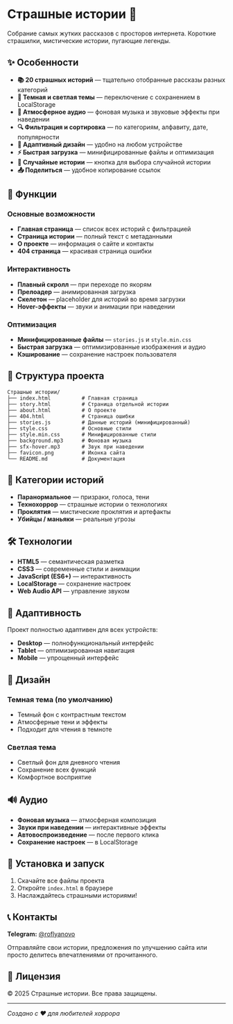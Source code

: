 # Страшные истории 👻

Собрание самых жутких рассказов с просторов интернета. Короткие страшилки, мистические истории, пугающие легенды.

## ✨ Особенности

- **📚 20 страшных историй** — тщательно отобранные рассказы разных категорий
- **🎨 Темная и светлая темы** — переключение с сохранением в LocalStorage
- **🎵 Атмосферное аудио** — фоновая музыка и звуковые эффекты при наведении
- **🔍 Фильтрация и сортировка** — по категориям, алфавиту, дате, популярности
- **📱 Адаптивный дизайн** — удобно на любом устройстве
- **⚡ Быстрая загрузка** — минифицированные файлы и оптимизация
- **🎲 Случайные истории** — кнопка для выбора случайной истории
- **📤 Поделиться** — удобное копирование ссылок

## 🚀 Функции

### Основные возможности
- **Главная страница** — список всех историй с фильтрацией
- **Страница истории** — полный текст с метаданными
- **О проекте** — информация о сайте и контакты
- **404 страница** — красивая страница ошибки

### Интерактивность
- **Плавный скролл** — при переходе по якорям
- **Прелоадер** — анимированная загрузка
- **Скелетон** — placeholder для историй во время загрузки
- **Hover-эффекты** — звуки и анимации при наведении

### Оптимизация
- **Минифицированные файлы** — `stories.js` и `style.min.css`
- **Быстрая загрузка** — оптимизированные изображения и аудио
- **Кэширование** — сохранение настроек пользователя

## 📁 Структура проекта

```
Страшные истории/
├── index.html          # Главная страница
├── story.html          # Страница отдельной истории
├── about.html          # О проекте
├── 404.html            # Страница ошибки
├── stories.js          # Данные историй (минифицированный)
├── style.css           # Основные стили
├── style.min.css       # Минифицированные стили
├── background.mp3      # Фоновая музыка
├── sfx-hover.mp3       # Звук при наведении
├── favicon.png         # Иконка сайта
└── README.md           # Документация
```

## 🎯 Категории историй

- **Паранормальное** — призраки, голоса, тени
- **Технохоррор** — страшные истории о технологиях
- **Проклятия** — мистические проклятия и артефакты
- **Убийцы / маньяки** — реальные угрозы

## 🛠️ Технологии

- **HTML5** — семантическая разметка
- **CSS3** — современные стили и анимации
- **JavaScript (ES6+)** — интерактивность
- **LocalStorage** — сохранение настроек
- **Web Audio API** — управление звуком

## 📱 Адаптивность

Проект полностью адаптивен для всех устройств:
- **Desktop** — полнофункциональный интерфейс
- **Tablet** — оптимизированная навигация
- **Mobile** — упрощенный интерфейс

## 🎨 Дизайн

### Темная тема (по умолчанию)
- Темный фон с контрастным текстом
- Атмосферные тени и эффекты
- Подходит для чтения в темноте

### Светлая тема
- Светлый фон для дневного чтения
- Сохранение всех функций
- Комфортное восприятие

## 🔊 Аудио

- **Фоновая музыка** — атмосферная композиция
- **Звуки при наведении** — интерактивные эффекты
- **Автовоспроизведение** — после первого клика
- **Сохранение настроек** — в LocalStorage

## 🔧 Установка и запуск

1. Скачайте все файлы проекта
2. Откройте `index.html` в браузере
3. Наслаждайтесь страшными историями!

## 📞 Контакты

**Telegram:** [@roflyanovo](https://t.me/roflyanovo)

Отправляйте свои истории, предложения по улучшению сайта или просто делитесь впечатлениями от прочитанного.

## 📄 Лицензия

© 2025 Страшные истории. Все права защищены.

---

*Создано с ❤️ для любителей хоррора* 